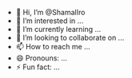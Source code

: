 - 👋 Hi, I’m @ShamalIro
- 👀 I’m interested in ...
- 🌱 I’m currently learning ...
- 💞️ I’m looking to collaborate on ...
- 📫 How to reach me ...
- 😄 Pronouns: ...
- ⚡ Fun fact: ...

<!---
ShamalIro/ShamalIro is a ✨ special ✨ repository because its `README.md` (this file) appears on your GitHub profile.
You can click the Preview link to take a look at your changes.
--->
